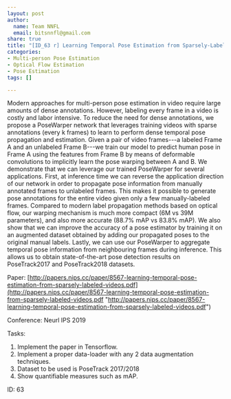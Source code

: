 ```yaml
---
layout: post
author:
  name: Team NNFL
  email: bitsnnfl@gmail.com
share: true
title: "[ID_63 r] Learning Temporal Pose Estimation from Sparsely-Labeled Videos"
categories:
- Multi-person Pose Estimation
- Optical Flow Estimation
- Pose Estimation
tags: []

---
```

Modern approaches for multi-person pose estimation in video require large amounts of dense annotations. However, labeling every frame in a video is costly and labor intensive. To reduce the need for dense annotations, we propose a PoseWarper network that leverages training videos with sparse annotations (every k frames) to learn to perform dense temporal pose propagation and estimation. Given a pair of video frames---a labeled Frame A and an unlabeled Frame B---we train our model to predict human pose in Frame A using the features from Frame B by means of deformable convolutions to implicitly learn the pose warping between A and B. We demonstrate that we can leverage our trained PoseWarper for several applications. First, at inference time we can reverse the application direction of our network in order to propagate pose information from manually annotated frames to unlabeled frames. This makes it possible to generate pose annotations for the entire video given only a few manually-labeled frames. Compared to modern label propagation methods based on optical flow, our warping mechanism is much more compact (6M vs 39M parameters), and also more accurate (88.7% mAP vs 83.8% mAP). We also show that we can improve the accuracy of a pose estimator by training it on an augmented dataset obtained by adding our propagated poses to the original manual labels. Lastly, we can use our PoseWarper to aggregate temporal pose information from neighbouring frames during inference. This allows us to obtain state-of-the-art pose detection results on PoseTrack2017 and PoseTrack2018 datasets.

Paper: [http://papers.nips.cc/paper/8567-learning-temporal-pose-estimation-from-sparsely-labeled-videos.pdf](http://papers.nips.cc/paper/8567-learning-temporal-pose-estimation-from-sparsely-labeled-videos.pdf "http://papers.nips.cc/paper/8567-learning-temporal-pose-estimation-from-sparsely-labeled-videos.pdf")

Conference: Neurl IPS 2019

Tasks:

1. Implement the paper in Tensorflow.
2. Implement a proper data-loader with any 2 data augmentation techniques.
3. Dataset to be used is PoseTrack 2017/2018
4. Show quantifiable measures such as mAP.

ID: 63